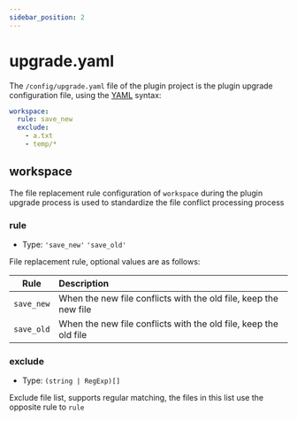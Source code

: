 ```yaml
---
sidebar_position: 2
---
```


# upgrade.yaml

The `/config/upgrade.yaml` file of the plugin project is the plugin upgrade configuration file, using the [YAML](https://yaml.org/) syntax:

```yaml
workspace:
  rule: save_new
  exclude:
    - a.txt
    - temp/*
```

## workspace

The file replacement rule configuration of `workspace` during the plugin upgrade process is used to standardize the file conflict processing process

### rule

- Type: `'save_new'` `'save_old'`

File replacement rule, optional values are as follows:

|    Rule    | Description                                                      |
| :--------: | :--------------------------------------------------------------- |
| `save_new` | When the new file conflicts with the old file, keep the new file |
| `save_old` | When the new file conflicts with the old file, keep the old file |

### exclude

- Type: `(string | RegExp)[]`

Exclude file list, supports regular matching, the files in this list use the opposite rule to `rule`
